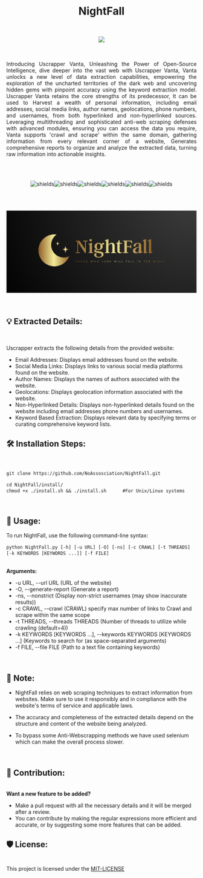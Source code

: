 <h1 align="center" id="title">NightFall</h1><br>

<p align="center"><img src="https://i.ibb.co/bFbj06y/Night-Fall-img-1.png"
"></p><br>

<p id="description" align="justify">Introducing Uscrapper Vanta, Unleashing the Power of Open-Source Intelligence, dive deeper into the vast web with Uscrapper Vanta, Vanta unlocks a new level of data extraction capabilities, empowering the exploration of the uncharted territories of the dark web and uncovering hidden gems with pinpoint accuracy using the keyword extraction model. Uscrapper Vanta retains the core strengths of its predecessor, It can be used to Harvest a wealth of personal information, including email addresses, social media links, author names, geolocations, phone numbers, and usernames, from both hyperlinked and non-hyperlinked sources. Leveraging multithreading and sophisticated anti-web scraping defenses with advanced modules, ensuring you can access the data you require, Vanta supports 'crawl and scrape' within the same domain, gathering information from every relevant corner of a website, Generates comprehensive reports to organize and analyze the extracted data, turning raw information into actionable insights.</p><br><br>

<p align="center"><img src="https://img.shields.io/badge/Linux-FCC624?style=for-the-badge&amp;logo=linux&amp;logoColor=black" alt="shields"><img src="https://img.shields.io/badge/tmux-1BB91F?style=for-the-badge&amp;logo=tmux&amp;logoColor=white" alt="shields"><img src="https://img.shields.io/badge/windows%20terminal-4D4D4D?style=for-the-badge&amp;logo=windows%20terminal&amp;logoColor=white" alt="shields"><img src="https://img.shields.io/badge/iTerm2-000000?style=for-the-badge&amp;logo=iterm2&amp;logoColor=white" alt="shields"><img src="https://img.shields.io/badge/Python-3776AB?style=for-the-badge&amp;logo=python&amp;logoColor=white" alt="shields"><img src="https://img.shields.io/badge/Tor-7D4698?style=for-the-badge&logo=Tor-Browser&logoColor=white&amp;logo=python&amp;logoColor=white" alt="shields"></p><br><br>

<p align="center"><img src="https://github.com/NoAssosciation/NightFall/blob/main/Images/Logo.PNG" alt="project-logo"></p><br>



  
<h2>💡 Extracted Details:</h2><br>

Uscrapper extracts the following details from the provided website:

*   Email Addresses: Displays email addresses found on the website.
*   Social Media Links: Displays links to various social media platforms found on the website.
*   Author Names: Displays the names of authors associated with the website.
*   Geolocations: Displays geolocation information associated with the website.
*   Non-Hyperlinked Details: Displays non-hyperlinked details found on the website including email addresses phone numbers and usernames.
*   Keyword Based Extraction: Displays relevant data by specifying terms or curating comprehensive keyword lists.


<h2>🛠️ Installation Steps:</h2><br>

```
git clone https://github.com/NoAssosciation/NightFall.git
```
```
cd NightFall/install/ 
chmod +x ./install.sh && ./install.sh      #For Unix/Linux systems
```

<br><h2>🔮 Usage:</h2>

<p>To run NightFall, use the following command-line syntax:</p>

```
python NightFall.py [-h] [-u URL] [-O] [-ns] [-c CRAWL] [-t THREADS] [-k KEYWORDS [KEYWORDS ...]] [-f FILE]
```
<br><b>Arguments:</b>

*  -u URL, --url URL     (URL of the website)
*  -O, --generate-report (Generate a report)
*  -ns, --nonstrict      (Display non-strict usernames (may show inaccurate results))
*  -c CRAWL, --crawl     (CRAWL) specify max number of links to Crawl and scrape within the same scope
*  -t THREADS, --threads THREADS (Number of threads to utilize while crawling (default=4))
*  -k KEYWORDS [KEYWORDS ...], --keywords KEYWORDS [KEYWORDS ...]    (Keywords to search for (as space-separated arguments)
*  -f FILE, --file FILE  (Path to a text file containing keywords)

<br><h2>📜 Note:</h2>
* NightFall relies on web scraping techniques to extract information from websites. Make sure to use it responsibly and in compliance with the website's terms of service and applicable laws.

* The accuracy and completeness of the extracted details depend on the structure and content of the website being analyzed.

* To bypass some Anti-Webscrapping methods we have used selenium which can make the overall process slower.

<br><h2>💌 Contribution:</h2><br>
<b>Want a new feature to be added?</b><br>
* Make a pull request with all the necessary details and it will be merged after a review.
* You can contribute by making the regular expressions more efficient and accurate, or by suggesting some more features that can be added.

<h2>🛡️ License:</h2><br>
This project is licensed under the <a href="https://github.com/NoAssosciation/NightFall/blob/main/LICENSE">MIT-LICENSE</a><br><br>
